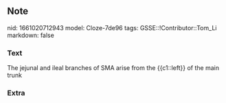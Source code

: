 ## Note
nid: 1661020712943
model: Cloze-7de96
tags: GSSE::!Contributor::Tom_Li
markdown: false

### Text
<div>
  The jejunal and ileal branches of SMA arise from the {{c1::left}}
  of the main trunk
</div>

### Extra

